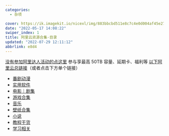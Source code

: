 ```yaml
---
categories:
  - 杂项

cover: https://ik.imagekit.io/nicexl/img/883bbcbd511e8c7c4e0d004af45e27b0_qiKOk4QFt.jpg
date: "2022-05-17 14:08:22"
swiper_index: 1
title: 阿里云资源合集·目录
updated: "2022-07-29 12:11:12"
abbrlink: e8d4
---
```


[没有参加阿里达人活动的点这里](https://pages.aliyundrive.com/mobile-page/web/signup.html?code=593da19)
参与享最高 50TB 容量、延期卡、福利等
[以下阿里云总链接](https://www.aliyundrive.com/s/MxQ3UYBvnvw)（或者点击下方单个链接）

- [番剧动漫](https://nicexl.eu.org/s/f4b6/)
- [实用软件](https://www.aliyundrive.com/s/uTyfNYK74sA)
- [电影｜剧集](https://nicexl.eu.org/s/9cd3/)
- [游戏合集](https://www.aliyundrive.com/s/5usAvg4wo3s)
- [音乐](https://www.aliyundrive.com/s/qM7YDYmv3LF)
- [壁纸合集](https://www.aliyundrive.com/s/brGEGZTvESD)
- [小说](https://www.aliyundrive.com/s/edZEuWL6Qyo)
- [教程干货](https://www.aliyundrive.com/s/d1CRerN9dNQ)
- [学习相关](https://www.aliyundrive.com/s/AXNubLfWQ7d)
